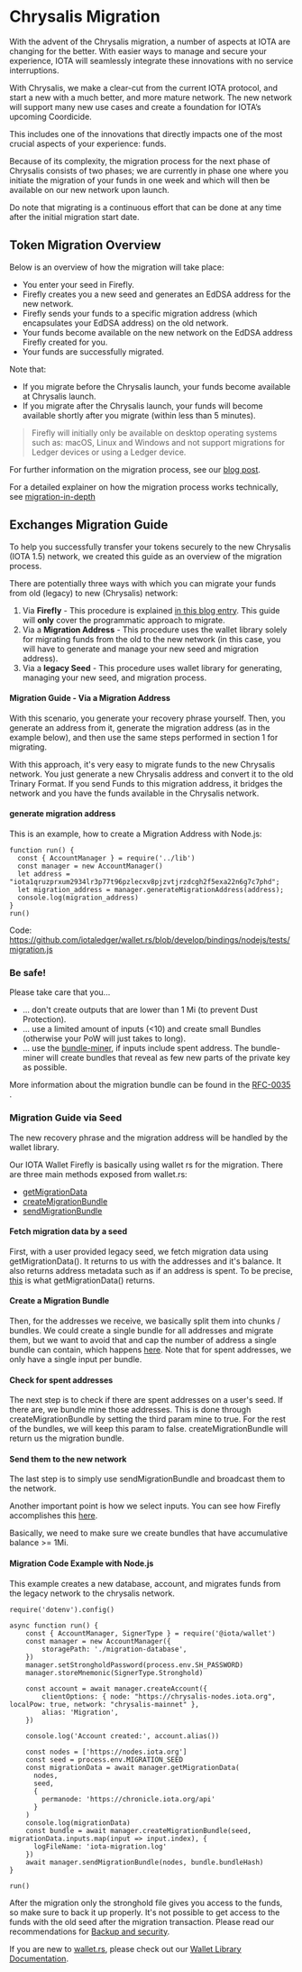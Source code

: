 # Chrysalis Migration

With the advent of the Chrysalis migration, a number of aspects at IOTA are changing for the better. With easier ways to
manage and secure your experience, IOTA will seamlessly integrate these innovations with no service interruptions.

With Chrysalis, we make a clear-cut from the current IOTA protocol, and start a new with a much better, and more mature
network. The new network will support many new use cases and create a foundation for IOTA’s upcoming Coordicide.

This includes one of the innovations that directly impacts one of the most crucial aspects of your experience: funds.

Because of its complexity, the migration process for the next phase of Chrysalis consists of two phases; we are
currently in phase one where you initiate the migration of your funds in one week and which will then be available on
our new network upon launch.

Do note that migrating is a continuous effort that can be done at any time after the initial migration start date.

## Token Migration Overview

Below is an overview of how the migration will take place:

- You enter your seed in Firefly.
- Firefly creates you a new seed and generates an EdDSA address for the new network.
- Firefly sends your funds to a specific migration address (which encapsulates your EdDSA address) on the old network.
- Your funds become available on the new network on the EdDSA address Firefly created for you.
- Your funds are successfully migrated.

Note that:

- If you migrate before the Chrysalis launch, your funds become available at Chrysalis launch.
- If you migrate after the Chrysalis launch, your funds will become available shortly after you migrate (within less
  than 5 minutes).

> Firefly will initially only be available on desktop operating systems such as: macOS, Linux and Windows and not support
> migrations for Ledger devices or using a Ledger device.

For further information on the migration process, see our [blog post](https://blog.iota.org/firefly-token-migration/).

For a detailed explainer on how the migration process works technically,
see [migration-in-depth](./migration-in-depth.md)

## Exchanges Migration Guide

To help you successfully transfer your tokens securely to the new Chrysalis (IOTA 1.5) network, we created this guide as
an overview of the migration process.

There are potentially three ways with which you can migrate your funds from old (legacy) to new (Chrysalis)
network:

1. Via **Firefly** - This procedure is explained [in this blog entry](https://blog.iota.org/firefly-token-migration/).
   This guide will **only** cover the programmatic approach to migrate.
2. Via a **Migration Address** - This procedure uses the wallet library solely for migrating funds from the old to the
   new network (in this case, you will have to generate and manage your new seed and migration address).
3. Via a **legacy Seed** - This procedure uses wallet library for generating, managing your new seed, and migration
   process.

#### Migration Guide - Via a Migration Address

With this scenario, you generate your recovery phrase yourself. Then, you generate an address from it, generate the
migration address (as in the example below), and then use the same steps performed in section 1 for migrating.

With this approach, it's very easy to migrate funds to the new Chrysalis network. You just generate a new Chrysalis
address and convert it to the old Trinary Format. If you send Funds to this migration address, it bridges the network
and you have the funds available in the Chrysalis network.

#### generate migration address

This is an example, how to create a Migration Address with Node.js:

```javascript=
function run() {
  const { AccountManager } = require('../lib')
  const manager = new AccountManager()
  let address = "iota1qruzprxum2934lr3p77t96pzlecxv8pjzvtjrzdcgh2f5exa22n6g7c7phd";
  let migration_address = manager.generateMigrationAddress(address);
  console.log(migration_address)
}
run()
```

Code: https://github.com/iotaledger/wallet.rs/blob/develop/bindings/nodejs/tests/migration.js

### Be safe!

Please take care that you...

- ... don't create outputs that are lower than 1 Mi (to prevent Dust Protection).
- ... use a limited amount of inputs (<10) and create small Bundles (otherwise your PoW will just takes to long).
- ... use the [bundle-miner](https://github.com/iotaledger/iota.rs/tree/migration/iota-bundle-miner), if inputs include
  spent address. The bundle-miner will create bundles that reveal as few new parts of the private key as possible.

More information about the migration bundle can be found in
the [RFC-0035](https://github.com/luca-moser/protocol-rfcs/blob/rfc/wotsicide/text/0035-wotsicide/0035-wotsicide.md#migration-bundle)
.

### Migration Guide via Seed

The new recovery phrase and the migration address will be handled by the wallet library.

Our IOTA Wallet Firefly is basically using wallet rs for the migration. There are three main methods exposed from
wallet.rs:

- [getMigrationData](https://github.com/iotaledger/firefly/blob/develop/packages/backend/bindings/node/index.ts#L203)
- [createMigrationBundle](https://github.com/iotaledger/firefly/blob/develop/packages/backend/bindings/node/index.ts#L215)
- [sendMigrationBundle](https://github.com/iotaledger/firefly/blob/develop/packages/backend/bindings/node/index.ts#L219)

#### Fetch migration data by a seed

First, with a user provided legacy seed, we fetch migration data using getMigrationData(). It returns to us with the
addresses and it's balance. It also returns address metadata such as if an address is spent. To be
precise, [this](https://github.com/iotaledger/firefly/blob/develop/packages/shared/lib/typings/migration.ts#L12-L16) is
what getMigrationData() returns.

#### Create a Migration Bundle

Then, for the addresses we receive, we basically split them into chunks / bundles. We could create a single bundle for
all addresses and migrate them, but we want to avoid that and cap the number of address a single bundle can contain,
which happens [here](https://github.com/iotaledger/firefly/blob/develop/packages/shared/lib/migration.ts#L279-L300).
Note that for spent addresses, we only have a single input per bundle.

#### Check for spent addresses

The next step is to check if there are spent addresses on a user's seed. If there are, we bundle mine those addresses.
This is done through createMigrationBundle by setting the third param mine to true. For the rest of the bundles, we will
keep this param to false. createMigrationBundle will return us the migration bundle.

#### Send them to the new network

The last step is to simply use sendMigrationBundle and broadcast them to the network.

Another important point is how we select inputs. You can see how Firefly accomplishes
this [here](https://github.com/iotaledger/firefly/blob/develop/packages/shared/lib/migration.ts#L228-L277).

Basically, we need to make sure we create bundles that have accumulative balance >= 1Mi.

#### Migration Code Example with Node.js

This example creates a new database, account, and migrates funds from the legacy network to the chrysalis network.

```javascript=
require('dotenv').config()

async function run() {
    const { AccountManager, SignerType } = require('@iota/wallet')
    const manager = new AccountManager({
        storagePath: './migration-database',
    })
    manager.setStrongholdPassword(process.env.SH_PASSWORD)
    manager.storeMnemonic(SignerType.Stronghold)

    const account = await manager.createAccount({
        clientOptions: { node: "https://chrysalis-nodes.iota.org", localPow: true, network: "chrysalis-mainnet" },
        alias: 'Migration',
    })

    console.log('Account created:', account.alias())

    const nodes = ['https://nodes.iota.org']
    const seed = process.env.MIGRATION_SEED
    const migrationData = await manager.getMigrationData(
      nodes,
      seed,
      {
        permanode: 'https://chronicle.iota.org/api'
      }
    )
    console.log(migrationData)
    const bundle = await manager.createMigrationBundle(seed, migrationData.inputs.map(input => input.index), {
      logFileName: 'iota-migration.log'
    })
    await manager.sendMigrationBundle(nodes, bundle.bundleHash)
}

run()
```

After the migration only the stronghold file gives you access to the funds, so make sure to back it up properly. It's
not possible to get access to the funds with the old seed after the migration transaction. Please read our
recommendations
for [Backup and security](https://chrysalis.docs.iota.org/guides/backup_security.html#backup-and-security).

If you are new to [wallet.rs](https://github.com/iotaledger/wallet.rs), please check out
our [Wallet Library Documentation](https://chrysalis.docs.iota.org/libraries/wallet.html).
